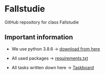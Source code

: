 # Fallstudie
GitHub repository for class Fallstudie

## Important information
- We use python 3.8.6 -> [download from here](https://www.python.org/downloads/release/python-386/)

- All used packages  -> [requirements.txt](requirements.txt)
- All tasks written down here -> [Taskboard](https://trello.com/b/xql3x054/investmentb%C3%BCro)
